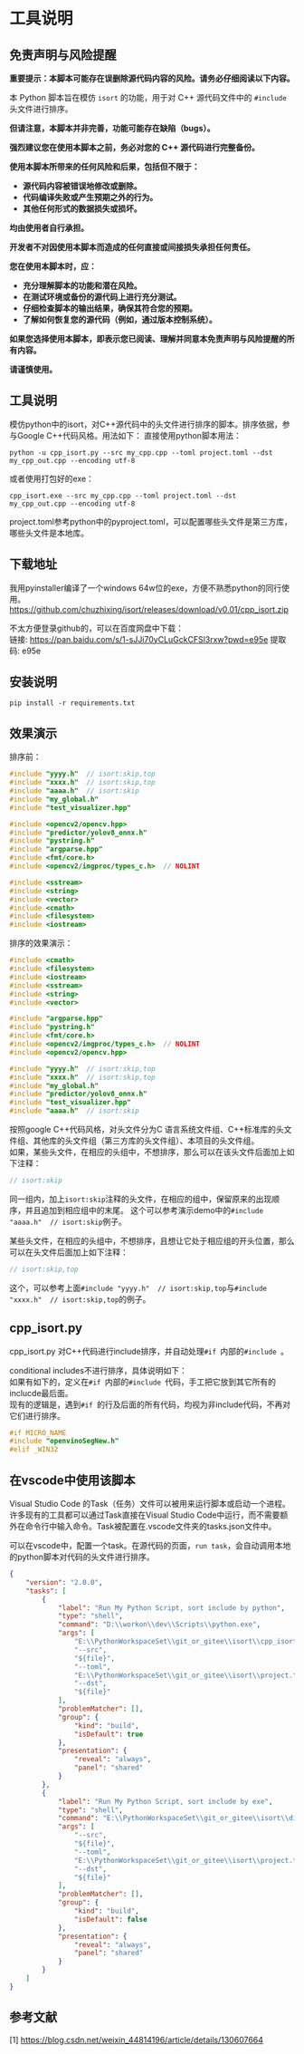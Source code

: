 # 工具说明

## 免责声明与风险提醒

**重要提示：本脚本可能存在误删除源代码内容的风险。请务必仔细阅读以下内容。**

本 Python 脚本旨在模仿 `isort` 的功能，用于对 C++ 源代码文件中的 `#include` 头文件进行排序。  
  
**但请注意，本脚本并非完善，功能可能存在缺陷（bugs）。**

**强烈建议您在使用本脚本之前，务必对您的 C++ 源代码进行完整备份。**

**使用本脚本所带来的任何风险和后果，包括但不限于：**

* **源代码内容被错误地修改或删除。**
* **代码编译失败或产生预期之外的行为。**
* **其他任何形式的数据损失或损坏。**

**均由使用者自行承担。**

**开发者不对因使用本脚本而造成的任何直接或间接损失承担任何责任。**

**您在使用本脚本时，应：**

* **充分理解脚本的功能和潜在风险。**
* **在测试环境或备份的源代码上进行充分测试。**
* **仔细检查脚本的输出结果，确保其符合您的预期。**
* **了解如何恢复您的源代码（例如，通过版本控制系统）。**

**如果您选择使用本脚本，即表示您已阅读、理解并同意本免责声明与风险提醒的所有内容。**

**请谨慎使用。**

## 工具说明

模仿python中的isort，对C++源代码中的头文件进行排序的脚本。排序依据，参与Google C++代码风格。用法如下：
直接使用python脚本用法：
```shell
python -u cpp_isort.py --src my_cpp.cpp --toml project.toml --dst my_cpp_out.cpp --encoding utf-8
```

或者使用打包好的exe：
```shell
cpp_isort.exe --src my_cpp.cpp --toml project.toml --dst my_cpp_out.cpp --encoding utf-8
```

project.toml参考python中的pyproject.toml，可以配置哪些头文件是第三方库，哪些头文件是本地库。

## 下载地址
我用pyinstaller编译了一个windows 64w位的exe，方便不熟悉python的同行使用。  
https://github.com/chuzhixing/isort/releases/download/v0.01/cpp_isort.zip  

不太方便登录github的，可以在百度网盘中下载：  
链接: https://pan.baidu.com/s/1-sJJi70yCLuGckCFSl3rxw?pwd=e95e 提取码: e95e  

## 安装说明
```shell
pip install -r requirements.txt
```

## 效果演示

排序前：  

```c++
#include "yyyy.h"  // isort:skip,top
#include "xxxx.h"  // isort:skip,top
#include "aaaa.h"  // isort:skip
#include "my_global.h"
#include "test_visualizer.hpp"

#include <opencv2/opencv.hpp>
#include "predictor/yolov8_onnx.h"
#include "pystring.h"
#include "argparse.hpp"
#include <fmt/core.h>
#include <opencv2/imgproc/types_c.h>  // NOLINT

#include <sstream>
#include <string>
#include <vector>
#include <cmath>
#include <filesystem>
#include <iostream>
```

排序的效果演示：  

```c++
#include <cmath>
#include <filesystem>
#include <iostream>
#include <sstream>
#include <string>
#include <vector>

#include "argparse.hpp"
#include "pystring.h"
#include <fmt/core.h>
#include <opencv2/imgproc/types_c.h>  // NOLINT
#include <opencv2/opencv.hpp>

#include "yyyy.h"  // isort:skip,top
#include "xxxx.h"  // isort:skip,top
#include "my_global.h"
#include "predictor/yolov8_onnx.h"
#include "test_visualizer.hpp"
#include "aaaa.h"  // isort:skip
```

按照google C++代码风格，对头文件分为C 语言系统文件组、C++标准库的头文件组、其他库的头文件组（第三方库的头文件组）、本项目的头文件组。  
如果，某些头文件，在相应的头组中，不想排序，那么可以在该头文件后面加上如下注释：  

```c++
// isort:skip
```

同一组内，加上`isort:skip`注释的头文件，在相应的组中，保留原来的出现顺序，并且追加到相应组中的末尾。 这个可以参考演示demo中的`#include "aaaa.h"  // isort:skip`例子。    


某些头文件，在相应的头组中，不想排序，且想让它处于相应组的开头位置，那么可以在头文件后面加上如下注释： 

```c++
// isort:skip,top
```

这个，可以参考上面`#include "yyyy.h"  // isort:skip,top`与`#include "xxxx.h"  // isort:skip,top`的例子。

## cpp_isort.py
cpp_isort.py 对C++代码进行include排序，并自动处理`#if `内部的`#include `。  

conditional includes不进行排序，具体说明如下：  
如果有如下的，定义在`#if `内部的`#include `代码，手工把它放到其它所有的inclucde最后面。  
现有的逻辑是，遇到`#if `的行及后面的所有代码，均视为非include代码，不再对它们进行排序。  

```C++
#if MICRO_NAME
#include "openvinoSegNew.h"
#elif _WIN32
```

## 在vscode中使用该脚本 

Visual Studio Code 的Task（任务）文件可以被用来运行脚本或启动一个进程。  
许多现有的工具都可以通过Task直接在Visual Studio Code中运行，而不需要额外在命令行中输入命令。Task被配置在.vscode文件夹的tasks.json文件中。  

可以在vscode中，配置一个task。在源代码的页面，`run task`，会自动调用本地的python脚本对代码的头文件进行排序。

```json
{
    "version": "2.0.0",
    "tasks": [
        {
            "label": "Run My Python Script, sort include by python",
            "type": "shell",
            "command": "D:\\workon\\dev\\Scripts\\python.exe",
            "args": [
                "E:\\PythonWorkspaceSet\\git_or_gitee\\isort\\cpp_isort.py",
                "--src",
                "${file}",
                "--toml",
                "E:\\PythonWorkspaceSet\\git_or_gitee\\isort\\project.toml",
                "--dst",
                "${file}"
            ],
            "problemMatcher": [],
            "group": {
                "kind": "build",
                "isDefault": true
            },
            "presentation": {
                "reveal": "always",
                "panel": "shared"
            }
        },
        {
            "label": "Run My Python Script, sort include by exe",
            "type": "shell",
            "command": "E:\\PythonWorkspaceSet\\git_or_gitee\\isort\\dist\\cpp_isort\\cpp_isort.exe",
            "args": [
                "--src",
                "${file}",
                "--toml",
                "E:\\PythonWorkspaceSet\\git_or_gitee\\isort\\project.toml",
                "--dst",
                "${file}"
            ],
            "problemMatcher": [],
            "group": {
                "kind": "build",
                "isDefault": false
            },
            "presentation": {
                "reveal": "always",
                "panel": "shared"
            }
        }
    ]
}
```

## 参考文献
[1] https://blog.csdn.net/weixin_44814196/article/details/130607664  
